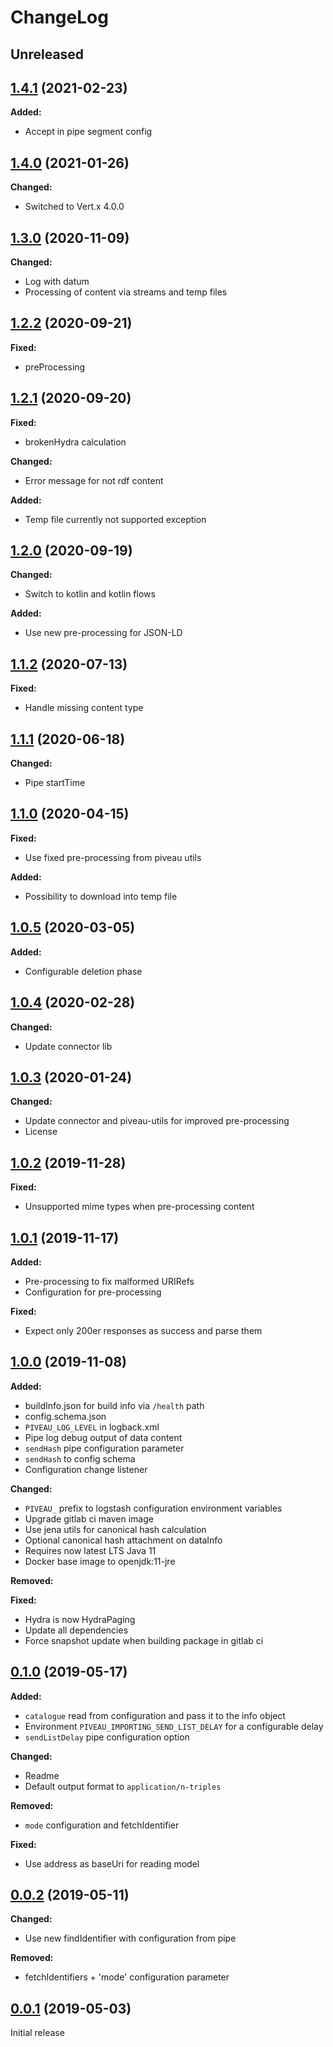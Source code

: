 # ChangeLog

## Unreleased

## [1.4.1](https://gitlab.fokus.fraunhofer.de/piveau/consus/piveau-consus-importing-rdf/tags/1.4.1) (2021-02-23)

**Added:**
* Accept in pipe segment config

## [1.4.0](https://gitlab.fokus.fraunhofer.de/piveau/consus/piveau-consus-importing-rdf/tags/1.4.0) (2021-01-26)

**Changed:**
* Switched to Vert.x 4.0.0

## [1.3.0](https://gitlab.fokus.fraunhofer.de/piveau/consus/piveau-consus-importing-rdf/tags/1.3.0) (2020-11-09)

**Changed:**
* Log with datum
* Processing of content via streams and temp files

## [1.2.2](https://gitlab.fokus.fraunhofer.de/piveau/consus/piveau-consus-importing-rdf/tags/1.2.2) (2020-09-21)

**Fixed:**
* preProcessing

## [1.2.1](https://gitlab.fokus.fraunhofer.de/piveau/consus/piveau-consus-importing-rdf/tags/1.2.1) (2020-09-20)

**Fixed:**
* brokenHydra calculation

**Changed:**
* Error message for not rdf content

**Added:**
* Temp file currently not supported exception
 
## [1.2.0](https://gitlab.fokus.fraunhofer.de/piveau/consus/piveau-consus-importing-rdf/tags/1.2.0) (2020-09-19)

**Changed:**
* Switch to kotlin and kotlin flows

**Added:**
* Use new pre-processing for JSON-LD

## [1.1.2](https://gitlab.fokus.fraunhofer.de/piveau/consus/piveau-consus-importing-rdf/tags/1.1.2) (2020-07-13)

**Fixed:**
* Handle missing content type
 
## [1.1.1](https://gitlab.fokus.fraunhofer.de/viaduct/piveau-importing-rdf/tags/1.1.1) (2020-06-18)

**Changed:**
* Pipe startTime

## [1.1.0](https://gitlab.fokus.fraunhofer.de/viaduct/piveau-importing-rdf/tags/1.1.0) (2020-04-15)

**Fixed:**
* Use fixed pre-processing from piveau utils

**Added:**
* Possibility to download into temp file
  
## [1.0.5](https://gitlab.fokus.fraunhofer.de/viaduct/piveau-importing-rdf/tags/1.0.5) (2020-03-05)

**Added:**
* Configurable deletion phase

## [1.0.4](https://gitlab.fokus.fraunhofer.de/viaduct/piveau-importing-rdf/tags/1.0.4) (2020-02-28)

**Changed:**
* Update connector lib

## [1.0.3](https://gitlab.fokus.fraunhofer.de/viaduct/piveau-importing-rdf/tags/1.0.3) (2020-01-24)

**Changed:**
* Update connector and piveau-utils for improved pre-processing
* License

## [1.0.2](https://gitlab.fokus.fraunhofer.de/viaduct/piveau-importing-rdf/tags/1.0.2) (2019-11-28)

**Fixed:**
* Unsupported mime types when pre-processing content

## [1.0.1](https://gitlab.fokus.fraunhofer.de/viaduct/piveau-importing-rdf/tags/1.0.1) (2019-11-17)

**Added:**
* Pre-processing to fix malformed URIRefs
* Configuration for pre-processing

**Fixed:**
* Expect only 200er responses as success and parse them

## [1.0.0](https://gitlab.fokus.fraunhofer.de/viaduct/piveau-importing-rdf/tags/1.0.0) (2019-11-08)

**Added:**
* buildInfo.json for build info via `/health` path
* config.schema.json
* `PIVEAU_LOG_LEVEL` in logback.xml
* Pipe log debug output of data content
* `sendHash` pipe configuration parameter
* `sendHash` to config schema
* Configuration change listener
   
**Changed:**
* `PIVEAU_` prefix to logstash configuration environment variables
* Upgrade gitlab ci maven image
* Use jena utils for canonical hash calculation
* Optional canonical hash attachment on dataInfo
* Requires now latest LTS Java 11
* Docker base image to openjdk:11-jre

**Removed:**

**Fixed:**
* Hydra is now HydraPaging
* Update all dependencies
* Force snapshot update when building package in gitlab ci

## [0.1.0](https://gitlab.fokus.fraunhofer.de/viaduct/piveau-importing-rdf/tags/0.1.0) (2019-05-17)

**Added:**
* `catalogue` read from configuration and pass it to the info object
* Environment `PIVEAU_IMPORTING_SEND_LIST_DELAY` for a configurable delay
* `sendListDelay` pipe configuration option

**Changed:**
* Readme
* Default output format to `application/n-triples`

**Removed:**
* `mode` configuration and fetchIdentifier

**Fixed:**
* Use address as baseUri for reading model

## [0.0.2](https://gitlab.fokus.fraunhofer.de/viaduct/piveau-importing-rdf/tags/0.0.2) (2019-05-11)

**Changed:**
* Use new findIdentifier with configuration from pipe

**Removed:**
* fetchIdentifiers + 'mode' configuration parameter

## [0.0.1](https://gitlab.fokus.fraunhofer.de/viaduct/piveau-importing-rdf/tags/0.0.1) (2019-05-03)
Initial release